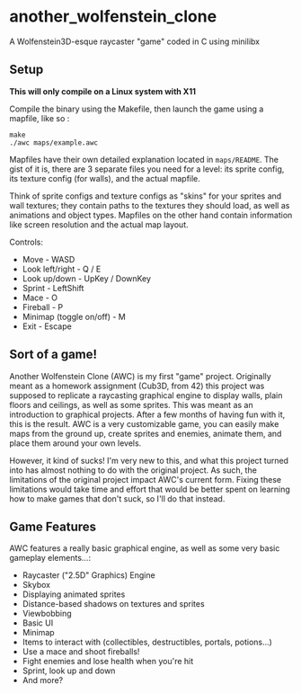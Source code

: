 # another_wolfenstein_clone
A Wolfenstein3D-esque raycaster "game" coded in C using minilibx

## Setup

**This will only compile on a Linux system with X11**

Compile the binary using the Makefile, then launch the game using a mapfile, like so :
```
make
./awc maps/example.awc
```
Mapfiles have their own detailed explanation located in `maps/README`.
The gist of it is, there are 3 separate files you need for a level: its sprite config, its texture config (for walls), and the actual mapfile. 

Think of sprite configs and texture configs as "skins" for your sprites and wall textures; they contain paths to the textures they should load, as well as animations and object types.
Mapfiles on the other hand contain information like screen resolution and the actual map layout.

Controls:
- Move - WASD
- Look left/right - Q / E
- Look up/down - UpKey / DownKey
- Sprint - LeftShift
- Mace - O
- Fireball - P
- Minimap (toggle on/off) - M
- Exit - Escape

## Sort of a game!

Another Wolfenstein Clone (AWC) is my first "game" project. Originally meant as a homework assignment (Cub3D, from 42) this project was supposed to replicate a raycasting graphical engine to display walls, plain floors and ceilings, as well as some sprites. This was meant as an introduction to graphical projects.
After a few months of having fun with it, this is the result. AWC is a very customizable game, you can easily make maps from the ground up, create sprites and enemies, animate them, and place them around your own levels.

However, it kind of sucks! I'm very new to this, and what this project turned into has almost nothing to do with the original project. As such, the limitations of the original project impact AWC's current form. Fixing these limitations would take time and effort that would be better spent on learning how to make games that don't suck, so I'll do that instead.

## Game Features

AWC features a really basic graphical engine, as well as some very basic gameplay elements...:

- Raycaster ("2.5D" Graphics) Engine
- Skybox
- Displaying animated sprites
- Distance-based shadows on textures and sprites
- Viewbobbing
- Basic UI
- Minimap
- Items to interact with (collectibles, destructibles, portals, potions...)
- Use a mace and shoot fireballs!
- Fight enemies and lose health when you're hit
- Sprint, look up and down
- And more?
